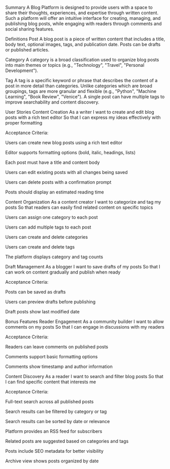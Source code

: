 Summary
A Blog Platform is designed to provide users with a space to share their thoughts, experiences, and expertise through written content. Such a platform will offer an intuitive interface for creating, managing, and publishing blog posts, while engaging with readers through comments and social sharing features.

Definitions
Post
A blog post is a piece of written content that includes a title, body text, optional images, tags, and publication date. Posts can be drafts or published articles.

Category
A category is a broad classification used to organize blog posts into main themes or topics (e.g., "Technology", "Travel", "Personal Development").

Tag
A tag is a specific keyword or phrase that describes the content of a post in more detail than categories. Unlike categories which are broad groupings, tags are more granular and flexible (e.g., "Python", "Machine Learning", "Book Review", "Venice"). A single post can have multiple tags to improve searchability and content discovery.

User Stories
Content Creation
As a writer
I want to create and edit blog posts with a rich text editor
So that I can express my ideas effectively with proper formatting

Acceptance Criteria:

Users can create new blog posts using a rich text editor

Editor supports formatting options (bold, italic, headings, lists)

Each post must have a title and content body

Users can edit existing posts with all changes being saved

Users can delete posts with a confirmation prompt

Posts should display an estimated reading time

Content Organization
As a content creator
I want to categorize and tag my posts
So that readers can easily find related content on specific topics

Users can assign one category to each post

Users can add multiple tags to each post

Users can create and delete categories

Users can create and delete tags

The platform displays category and tag counts

Draft Management
As a blogger
I want to save drafts of my posts
So that I can work on content gradually and publish when ready

Acceptance Criteria:

Posts can be saved as drafts

Users can preview drafts before publishing

Draft posts show last modified date

Bonus Features
Reader Engagement
As a community builder
I want to allow comments on my posts
So that I can engage in discussions with my readers

Acceptance Criteria:

Readers can leave comments on published posts

Comments support basic formatting options

Comments show timestamp and author information

Content Discovery
As a reader
I want to search and filter blog posts
So that I can find specific content that interests me

Acceptance Criteria:

Full-text search across all published posts

Search results can be filtered by category or tag

Search results can be sorted by date or relevance

Platform provides an RSS feed for subscribers

Related posts are suggested based on categories and tags

Posts include SEO metadata for better visibility

Archive view shows posts organized by date